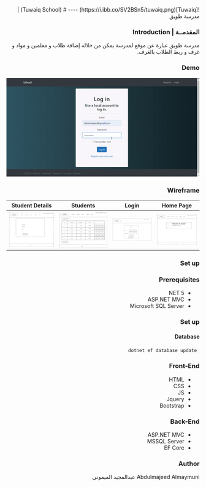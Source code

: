 <div dir="rtl" align="right" >
![Tuwaiq](https://i.ibb.co/SV2BSn5/tuwaiq.png)
----
# (Tuwaiq School) | مدرسة طويق
  
### المقدمــة | Introduction 
 مدرسة طويق عبارة عن موقع لمدرسة يمكن من خلاله إضافة طلاب و معلمين و مواد و غرف و ربط الطلاب بالغرف.
### Demo  
 ![Demo](./Demo.gif)
### Wireframe  
 Home Page | Login | Students | Student Details
 --------- | ----- | -------- | ---------------
 ![HomePage](./WireFrames/Homepage.png) | ![Login](./WireFrames/Login.png) | ![Students](./WireFrames/Students.png) | ![StudentDetails](./WireFrames/StudentDetails.png)   
### Set up  
### Prerequisites
- NET 5 
- ASP.NET MVC
- Microsoft SQL Server 
### Set up  
 #### Database
 ``` dotnet ef database update```
### Front-End  
 - HTML
 - CSS
 - JS
 - Jquery
 - Bootstrap 
### Back-End 
 - ASP.NET MVC
 - MSSQL Server
 - EF Core
### Author
 Abdulmajeed Almaymuni عبدالمجيد الميموني
</div>